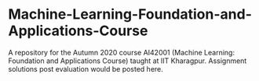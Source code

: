 # Machine-Learning-Foundation-and-Applications-Course
A repository for the Autumn 2020 course AI42001 (Machine Learning: Foundation and Applications Course) taught at IIT Kharagpur. Assignment solutions post evaluation would be posted here.
